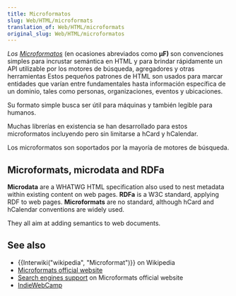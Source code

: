 ```yaml
---
title: Microformatos
slug: Web/HTML/microformats
translation_of: Web/HTML/microformats
original_slug: Web/HTML/microformatos
---
```

<span class="p-summary"><dfn>Los <a href="http://microformats.org">Microformatos</a></dfn> (en ocasiones abreviados como <strong>μF) </strong>son convenciones simples para incrustar semántica en HTML y para brindar rápidamente un API utilizable por los motores de búsqueda, agregadores y otras herramientas</span> Estos pequeños patrones de HTML son usados para marcar entidades que varían entre fundamentales hasta información específica de un dominio, tales como personas, organizaciones, eventos y ubicaciones.

Su formato simple busca ser útil para máquinas y también legible para humanos.

Muchas librerías en existencia se han desarrollado para estos microformatos incluyendo pero sin limitarse a hCard y hCalendar.

Los microformatos son soportados por la mayoría de motores de búsqueda.

## Microformats, microdata and RDFa

**Microdata** are a WHATWG HTML specification also used to nest metadata within existing content on web pages.
**RDFa** is a W3C standard, applying RDF to web pages.
**Microformats** are no standard, although hCard and hCalendar conventions are widely used.

They all aim at adding semantics to web documents.

## See also

- {{Interwiki("wikipedia", "Microformat")}} on Wikipedia
- [Microformats official website](http://www.microformats.org)
- [Search engines support](http://microformats.org/wiki/search_engines) on Microformats official website
- [IndieWebCamp](https://indiewebcamp.com/microformats)
